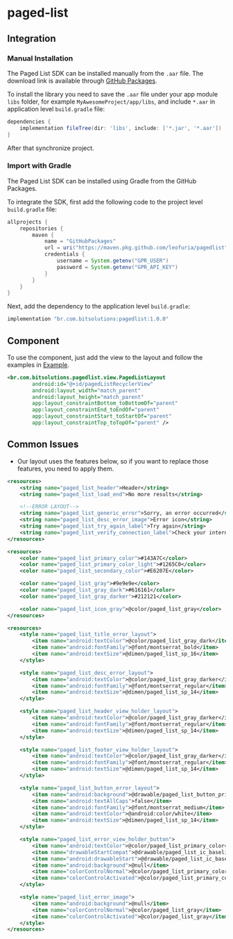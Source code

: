 # paged-list

## Integration

### Manual Installation
The Paged List SDK can be installed manually from the `.aar` file. The download link is available through [GitHub Packages][github.releases].

To install the library you need to save the `.aar` file under your app module `libs` folder, for example `MyAwesomeProject/app/libs`, and include `*.aar` in application level `build.gradle` file:
```groovy
dependencies {
    implementation fileTree(dir: 'libs', include: ['*.jar', '*.aar'])
}
```

After that synchronize project.

### Import with Gradle

The Paged List SDK can be installed using Gradle from the GitHub Packages.

To integrate the SDK, first add the following code to the project level `build.gradle` file:
```groovy
allprojects {
    repositories {
        maven {
            name = "GitHubPackages"
            url = uri("https://maven.pkg.github.com/leofuria/pagedlist")
            credentials {
                username = System.getenv("GPR_USER")
                password = System.getenv("GPR_API_KEY")
            }
        }
    }
}
```
Next, add the dependency to the application level `build.gradle`:
```groovy
implementation "br.com.bitsolutions:pagedlist:1.0.0"
```

## Component

To use the component, just add the view to the layout and follow the examples in [Example][component.example].

```xml
<br.com.bitsolutions.pagedlist.view.PagedListLayout
        android:id="@+id/pagedListRecyclerView"
        android:layout_width="match_parent"
        android:layout_height="match_parent"
        app:layout_constraintBottom_toBottomOf="parent"
        app:layout_constraintEnd_toEndOf="parent"
        app:layout_constraintStart_toStartOf="parent"
        app:layout_constraintTop_toTopOf="parent" />
```

## Common Issues

- Our layout uses the features below, so if you want to replace those features, you need to apply them.

```xml
<resources>
    <string name="paged_list_header">Header</string>
    <string name="paged_list_load_end">No more results</string>

    <!--ERROR LAYOUT-->
    <string name="paged_list_generic_error">Sorry, an error occurred</string>
    <string name="paged_list_desc_error_image">Error icon</string>
    <string name="paged_list_try_again_label">Try again</string>
    <string name="paged_list_verify_connection_label">Check your internet connection and try again</string>
</resources>
```
```xml
<resources>
    <color name="paged_list_primary_color">#143A7C</color>
    <color name="paged_list_primary_color_light">#1265C0</color>
    <color name="paged_list_secondary_color">#E6207E</color>

    <color name="paged_list_gray">#9e9e9e</color>
    <color name="paged_list_gray_dark">#616161</color>
    <color name="paged_list_gray_darker">#212121</color>

    <color name="paged_list_icon_gray">@color/paged_list_gray</color>
</resources>
```
```xml
<resources>
    <style name="paged_list_title_error_layout">
        <item name="android:textColor">@color/paged_list_gray_dark</item>
        <item name="android:fontFamily">@font/montserrat_bold</item>
        <item name="android:textSize">@dimen/paged_list_sp_16</item>
    </style>

    <style name="paged_list_desc_error_layout">
        <item name="android:textColor">@color/paged_list_gray_darker</item>
        <item name="android:fontFamily">@font/montserrat_regular</item>
        <item name="android:textSize">@dimen/paged_list_sp_14</item>
    </style>

    <style name="paged_list_header_view_holder_layout">
        <item name="android:textColor">@color/paged_list_gray_darker</item>
        <item name="android:fontFamily">@font/montserrat_regular</item>
        <item name="android:textSize">@dimen/paged_list_sp_14</item>
    </style>

    <style name="paged_list_footer_view_holder_layout">
        <item name="android:textColor">@color/paged_list_gray_darker</item>
        <item name="android:fontFamily">@font/montserrat_regular</item>
        <item name="android:textSize">@dimen/paged_list_sp_14</item>
    </style>

    <style name="paged_list_button_error_layout">
        <item name="android:background">@drawable/paged_list_button_primary</item>
        <item name="android:textAllCaps">false</item>
        <item name="android:fontFamily">@font/montserrat_medium</item>
        <item name="android:textColor">@android:color/white</item>
        <item name="android:textSize">@dimen/paged_list_sp_14</item>
    </style>

    <style name="paged_list_error_view_holder_button">
        <item name="android:textColor">@color/paged_list_primary_color</item>
        <item name="drawableStartCompat">@drawable/paged_list_ic_baseline_refresh_24</item>
        <item name="android:drawableStart">@drawable/paged_list_ic_baseline_refresh_24</item>
        <item name="android:background">@null</item>
        <item name="colorControlNormal">@color/paged_list_primary_color</item>
        <item name="colorControlActivated">@color/paged_list_primary_color</item>
    </style>

    <style name="paged_list_error_image">
        <item name="android:background">@null</item>
        <item name="colorControlNormal">@color/paged_list_gray</item>
        <item name="colorControlActivated">@color/paged_list_gray</item>
    </style>
</resources>
```

[github.releases]: https://github.com/leofuria?tab=packages&repo_name=paged-list
[component.example]: https://github.com/leofuria/paged-list/tree/master/app/src/main/java/br/com/bitsolutions/android